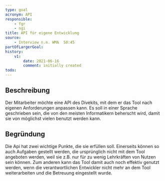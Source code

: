 ```yaml
---
type: goal
acronym: API
responsible: 
    - fgr
    - ngi
title: API für eigene Entwicklung
source: 
    - Interview n.n. WMA  50:45
partOfLargerGoal: 
history:
    v1:
        date: 2021-06-16
        comment: initially created
todo: 
---
```


## Beschreibung

Der Mitarbeiter möchte eine API des Divekits, mit dem er das Tool nach eigenen Anforderungen anpassen kann.
Es soll in einer Sprache geschrieben sein, die von den meisten Informatikern beherscht wird, damit sie von möglichst vielen benutzt werden kann.

## Begründung

Die Api hat zwei wichtige Punkte, die sie erfüllen soll. Einerseits können so auch Aufgaben gestellt werden, die ursprünglich nicht mit dem Tool angeboten werden, 
weil sie z.B. nur für zu wenig Lehrkräften von Nutzen sein können. Zum anderen kann das Tool damit auch noch effektiv genutzt werden, wenn die verantwortlichen Entwickler 
nicht mehr an dem Tool weiterarbeiten und die Betreuung eingestellt wurde.
